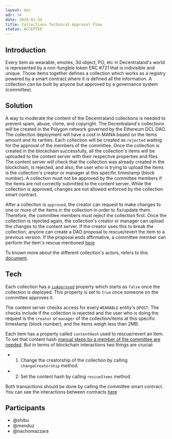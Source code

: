 ```yaml
---
layout: doc
adr: 34
date: 2020-01-34
title: Collections Technical Approval Flow
status: ACCEPTED
---
```


## Introduction

Every item as wearable, emotes, 3d object, PO, etc in Decentraland's world is represented by a non-fungible token ERC #721 that is indivisible and unique. Those items together defines a collection which works as a registry powered by a smart contract where it is defined all the information. A collection can be built by anyone but approved by a governance system (committee).

## Solution

A way to moderate the content of the Decentraland collections is needed to prevent spam, abuse, clone, and copyright. The Decentraland's collections will be created in the Polygon network governed by the Ethereum DCL DAO. The collection deployment will have a cost in MANA based on the items amount and its rarities. Each collection will be created as `rejected` waiting for the approval of the members of the committee. Once the collection is created in the blockchain successfully, all the collection's items will be uploaded to the content server with their respective properties and files. The content server will check that the collection was already created in the blockchain, is rejected, and also, the user who is trying to upload the items is the collection's creator or manager at this specific timestamp (block number). A collection must not be approved by the committee members if the items are not correctly submitted to the content server. While the collection is approved, changes are not allowed enforced by the collection smart contract.

After a collection is `approved`, the creator can request to make changes to one or more of the items in the collection in order to fix/update them. Therefore, the committee members must reject the collection first. Once the collection is rejected again, the collection's creator or manager can upload the changes to the content server. If the creator uses this to break the collection, anyone can create a DAO proposal to rescue/revert the item to a previous version. If the proposal ends affirmative, a committee member can perform the item's rescue mentioned [here](/adr/ADR-32)

To known more about the different collection's actors, refers to this [document](https://github.com/decentraland/wearables-contracts/blob/15b072ea52f4578d0e6867eb6e4f599c35fd6e83/Collections_V2_Actors.md).

## Tech

Each collection has a [`isApproved`](https://github.com/decentraland/wearables-contracts/blob/15b072ea52f4578d0e6867eb6e4f599c35fd6e83/contracts/collections/v2/ERC721BaseCollectionV2.sol#L60) property which starts as `false` once the collection is deployed. This property is set to `true` once someone on the committee approves it.

The content server checks access for every `WEARABLE` entity's `@POST`. The checks include if the collection is rejected and the user who is doing the request is the `creator` or `manager` of the collection/items at this specific timestamp (block number), and the items weigh less than 2MB.

Each item has a property called `contentHash` used to rescue/revert an item. To set that content hash [manual steps by a member of the committee are needed](/adr/ADR-32). But in terms of blockchain interactions two things are crucial:

- 1. Change the creatorship of the collection by calling `changeCreatorship` method.
- 2. Set the content hash by calling `rescueItems` method.

Both transactions should be done by calling the committee smart contract. You can see the interactions between contracts [here](https://github.com/decentraland/wearables-contracts/blob/15b072ea52f4578d0e6867eb6e4f599c35fd6e83/Collections_V2_Actors.md)

## Participants

- @shibu
- @menduz
- @nachomazzara
